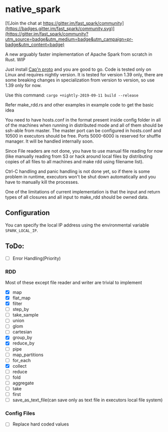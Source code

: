 # native_spark

[![Join the chat at https://gitter.im/fast_spark/community](https://badges.gitter.im/fast_spark/community.svg)](https://gitter.im/fast_spark/community?utm_source=badge&utm_medium=badge&utm_campaign=pr-badge&utm_content=badge)

A new arguably faster implementation of Apache Spark from scratch in Rust. WIP

Just install [Cap'n proto](https://capnproto.org/install.html) and you are good to go. Code is tested only on Linux and requires nightly version. It is tested for version 1.39 only, there are some breaking changes in specialization from version to version, so use 1.39 only for now. 

Use this command: `cargo +nightly-2019-09-11 build --release`

Refer make_rdd.rs and other examples in example code to get the basic idea 

You need to have hosts.conf in the format present inside config folder in all of the machines when running in distributed mode and all of them should be ssh-able from master.
The master port can be configured in hosts.conf and 10500 in executors should be free. Ports 5000-6000 is reserved for shuffle manager. It will be handled internally soon.

Since File readers are not done, you have to use manual file reading for now (like manually reading from S3 or hack around local files by distributing copies of all files to all machines and make rdd using filename list).

Ctrl-C handling and panic handling is not done yet, so if there is some problem in runtime, executors won't be shut down automatically and you have to manually kill the processes.

One of the limitations of current implementation is that the input and return types of all closures and all input to make_rdd should be owned data. 

## Configuration

You can specify the local IP address using the environmental variable `SPARK_LOCAL_IP`.

## ToDo:

- [ ] Error Handling(Priority)

### RDD
Most of these except file reader and writer are trivial to implement
- [x] map
- [x] flat_map 
- [x] filter 
- [ ] step_by 
- [ ] take_sample 
- [ ] union 
- [ ] glom 
- [ ] cartesian 
- [x] group_by 
- [x] reduce_by
- [ ] pipe 
- [ ] map_partitions 
- [ ] for_each 
- [x] collect 
- [ ] reduce 
- [ ] fold 
- [ ] aggregate 
- [ ] take 
- [ ] first 
- [ ] save_as_text_file(can save only as text file in executors local file system)  

### Config Files
- [ ] Replace hard coded values
